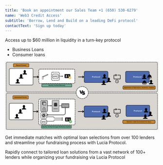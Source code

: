 ```yaml
---
title: 'Book an appointment our Sales Team +1 (650) 530-6279'
name: 'Web3 Credit Access'
subtitle: 'Borrow, Lend and Build on a leading DeFi protocol'
contactText: 'Sign up today'
---
```


Access up to \$60 million in liquidity in a turn-key protocol

- Business Loans
- Consumer loans

![](./auto_kyc.png)

Get immediate matches with optimal loan selections from over 100 lenders and streamline your fundraising process with Lucia Protocol.

Rapidly connect to tailored loan solutions from a vast network of 100+ lenders while organizing your fundraising via Lucia Protocol

<br/><br/>
<br/>
